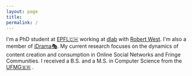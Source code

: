 ```yaml
---
layout: page
title: 
permalink: /
---
```

I'm a PhD student at [EPFL🇨🇭][epfl] working at [dlab][dlab] with [Robert West][bob]. 
I'm also a member of [iDrama🎭][idrama].
My current research focuses on the dynamics of content creation and consumption in Online Social Networks and Fringe Communities.
I received a B.S. and a M.S. in Computer Science from the [UFMG🇧🇷][dcc] . 

[epfl]: https://www.epfl.ch/en/
[bob]: https://dlab.epfl.ch/people/west/
[dcc]: http://www.dcc.ufmg.br/dcc/	
[dlab]: https://dlab.epfl.ch/people/
[idrama]: https://twitter.com/iDRAMALab
